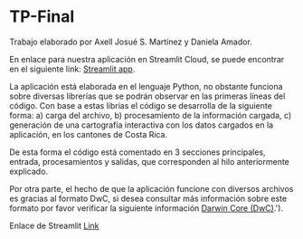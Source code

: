 # TP-Final
Trabajo elaborado por Axell Josué S. Martínez y Daniela Amador.

En enlace para nuestra aplicación en Streamlit Cloud, se puede encontrar en el siguiente link: [Streamlit app](...).

La aplicación está elaborada en el lenguaje Python, no obstante funciona sobre diversas librerías que se podrán observar en las primeras líneas del código. Con base a estas librías el código se desarrolla de la siguiente forma: a) carga del archivo, b) procesamiento de la información cargada, c) generación de una cartografía interactiva con los datos cargados en la aplicación, en los cantones de Costa Rica.

De esta forma el código está comentado en 3 secciones principales, entrada, procesamientos y salidas, que corresponden al hilo anteriormente explicado.

Por otra parte, el hecho de que la aplicación funcione con diversos archivos es gracias al formato DwC, si desea consultar más información sobre este formato por favor verificar la siguiente información [Darwin Core (DwC)](https://dwc.tdwg.org/terms/).').

Enlace de Streamlit [Link](https://axell-2930-tp-final-principal-2kffp0.streamlit.app/)
